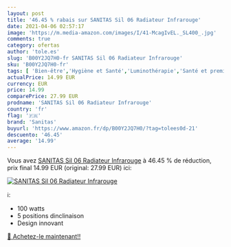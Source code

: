 ```yaml
---
layout: post
title: '46.45 % rabais sur SANITAS Sil 06 Radiateur Infrarouge'
date: 2021-04-06 02:57:17
image: 'https://m.media-amazon.com/images/I/41-McagIvEL._SL400_.jpg'
comments: true
category: ofertas
author: 'tole.es'
slug: 'B00Y2JQ7H0-fr SANITAS Sil 06 Radiateur Infrarouge'
sku: 'B00Y2JQ7H0-fr'
tags: [ 'Bien-être','Hygiène et Santé','Luminothérapie','Santé et premiers soins','Thérapie par infrarouge','sanitas', ]
actualPrice: 14.99 EUR
currency: EUR
price: 14.99
comparePrice: 27.99 EUR
prodname: 'SANITAS Sil 06 Radiateur Infrarouge'
country: 'fr'
flag: '🇫🇷'
brand: 'Sanitas'
buyurl: 'https://www.amazon.fr/dp/B00Y2JQ7H0/?tag=tolees0d-21'
descuento: '46.45'
average: '14.99'
---
```


Vous avez [SANITAS Sil 06 Radiateur Infrarouge](https://www.amazon.fr/dp/B00Y2JQ7H0/?tag=tolees0d-21)  à  46.45 % de réduction, prix final  14.99 EUR (original: 27.99 EUR) ici:

[![SANITAS Sil 06 Radiateur Infrarouge](https://m.media-amazon.com/images/I/41-McagIvEL._SL400_.jpg)](https://www.amazon.fr/dp/B00Y2JQ7H0/?tag=tolees0d-21)

ℹ️:

- 100 watts
- 5 positions dinclinaison
- Design innovant

[🛒 Achetez-le maintenant!!](https://www.amazon.fr/dp/B00Y2JQ7H0/?tag=tolees0d-21)

